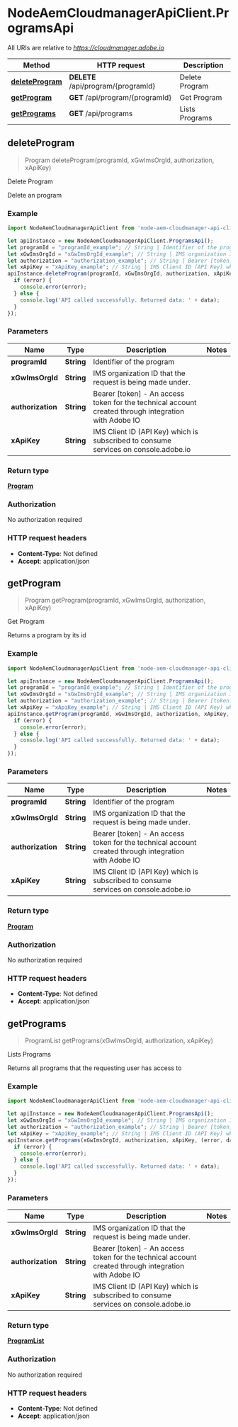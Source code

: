 # NodeAemCloudmanagerApiClient.ProgramsApi

All URIs are relative to *https://cloudmanager.adobe.io*

Method | HTTP request | Description
------------- | ------------- | -------------
[**deleteProgram**](ProgramsApi.md#deleteProgram) | **DELETE** /api/program/{programId} | Delete Program
[**getProgram**](ProgramsApi.md#getProgram) | **GET** /api/program/{programId} | Get Program
[**getPrograms**](ProgramsApi.md#getPrograms) | **GET** /api/programs | Lists Programs



## deleteProgram

> Program deleteProgram(programId, xGwImsOrgId, authorization, xApiKey)

Delete Program

Delete an program

### Example

```javascript
import NodeAemCloudmanagerApiClient from 'node-aem-cloudmanager-api-client';

let apiInstance = new NodeAemCloudmanagerApiClient.ProgramsApi();
let programId = "programId_example"; // String | Identifier of the program
let xGwImsOrgId = "xGwImsOrgId_example"; // String | IMS organization ID that the request is being made under.
let authorization = "authorization_example"; // String | Bearer [token] - An access token for the technical account created through integration with Adobe IO
let xApiKey = "xApiKey_example"; // String | IMS Client ID (API Key) which is subscribed to consume services on console.adobe.io
apiInstance.deleteProgram(programId, xGwImsOrgId, authorization, xApiKey, (error, data, response) => {
  if (error) {
    console.error(error);
  } else {
    console.log('API called successfully. Returned data: ' + data);
  }
});
```

### Parameters


Name | Type | Description  | Notes
------------- | ------------- | ------------- | -------------
 **programId** | **String**| Identifier of the program | 
 **xGwImsOrgId** | **String**| IMS organization ID that the request is being made under. | 
 **authorization** | **String**| Bearer [token] - An access token for the technical account created through integration with Adobe IO | 
 **xApiKey** | **String**| IMS Client ID (API Key) which is subscribed to consume services on console.adobe.io | 

### Return type

[**Program**](Program.md)

### Authorization

No authorization required

### HTTP request headers

- **Content-Type**: Not defined
- **Accept**: application/json


## getProgram

> Program getProgram(programId, xGwImsOrgId, authorization, xApiKey)

Get Program

Returns a program by its id

### Example

```javascript
import NodeAemCloudmanagerApiClient from 'node-aem-cloudmanager-api-client';

let apiInstance = new NodeAemCloudmanagerApiClient.ProgramsApi();
let programId = "programId_example"; // String | Identifier of the program
let xGwImsOrgId = "xGwImsOrgId_example"; // String | IMS organization ID that the request is being made under.
let authorization = "authorization_example"; // String | Bearer [token] - An access token for the technical account created through integration with Adobe IO
let xApiKey = "xApiKey_example"; // String | IMS Client ID (API Key) which is subscribed to consume services on console.adobe.io
apiInstance.getProgram(programId, xGwImsOrgId, authorization, xApiKey, (error, data, response) => {
  if (error) {
    console.error(error);
  } else {
    console.log('API called successfully. Returned data: ' + data);
  }
});
```

### Parameters


Name | Type | Description  | Notes
------------- | ------------- | ------------- | -------------
 **programId** | **String**| Identifier of the program | 
 **xGwImsOrgId** | **String**| IMS organization ID that the request is being made under. | 
 **authorization** | **String**| Bearer [token] - An access token for the technical account created through integration with Adobe IO | 
 **xApiKey** | **String**| IMS Client ID (API Key) which is subscribed to consume services on console.adobe.io | 

### Return type

[**Program**](Program.md)

### Authorization

No authorization required

### HTTP request headers

- **Content-Type**: Not defined
- **Accept**: application/json


## getPrograms

> ProgramList getPrograms(xGwImsOrgId, authorization, xApiKey)

Lists Programs

Returns all programs that the requesting user has access to

### Example

```javascript
import NodeAemCloudmanagerApiClient from 'node-aem-cloudmanager-api-client';

let apiInstance = new NodeAemCloudmanagerApiClient.ProgramsApi();
let xGwImsOrgId = "xGwImsOrgId_example"; // String | IMS organization ID that the request is being made under.
let authorization = "authorization_example"; // String | Bearer [token] - An access token for the technical account created through integration with Adobe IO
let xApiKey = "xApiKey_example"; // String | IMS Client ID (API Key) which is subscribed to consume services on console.adobe.io
apiInstance.getPrograms(xGwImsOrgId, authorization, xApiKey, (error, data, response) => {
  if (error) {
    console.error(error);
  } else {
    console.log('API called successfully. Returned data: ' + data);
  }
});
```

### Parameters


Name | Type | Description  | Notes
------------- | ------------- | ------------- | -------------
 **xGwImsOrgId** | **String**| IMS organization ID that the request is being made under. | 
 **authorization** | **String**| Bearer [token] - An access token for the technical account created through integration with Adobe IO | 
 **xApiKey** | **String**| IMS Client ID (API Key) which is subscribed to consume services on console.adobe.io | 

### Return type

[**ProgramList**](ProgramList.md)

### Authorization

No authorization required

### HTTP request headers

- **Content-Type**: Not defined
- **Accept**: application/json

